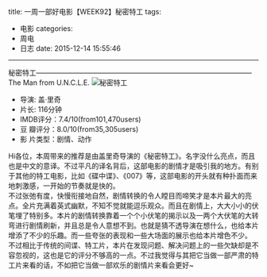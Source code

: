 title: 一周一部好电影【WEEK92】秘密特工
tags: 
  - 电影
categories:
  - 周电
  - 日志
date: 2015-12-14 15:55:46
---

秘密特工———————————————————————————————The Man from U.N.C.L.E.
![秘密特工](http://7xog0l.com1.z0.glb.clouddn.com/WEEK92.jpg "秘密特工")

<!--more-->

- 导演: 盖·里奇
- 片长: 116分钟
- IMDB评分：7.4/10(from101,470users)
- 豆  瓣评分：8.0/10(from35,305users)
- 影  片类型：剧情、动作

Hi各位，本周带来的推荐是由盖里奇导演的《秘密特工》。名字没什么亮点，而且也是中文的意译。不过平凡的译名背后，这部电影的剧情才是吸引我的地方。有别于其他的特工电影，比如《碟中谍》、《007》等，这部电影的开头就有种扑面而来地刺激感，一开始的节奏就是快的。  
不过张弛有度，快慢衔接地自然，剧情转换的令人瞠目而啼笑才是本片最大的亮点。全片充满着英式幽默，不知不觉就能逗乐观众。而且在剧情上，大大小小的伏笔埋了特别多。本片的剧情转换靠着一个个小伏笔的揭示以及一两个大伏笔的大转弯进行剧情刷新，并且总是令人意想不到。也就是猜不透导演在想什么，也给本片增添了不少的乐趣。而一些夸张的表现和一些大场面的展示也给本片增色不少。  
不过相比于传统的间谍、特工片，本片在发现问题、解决问题上的一些欠缺却是不容忽视的，这也是它的评分不够高的一点。不过我觉得与其把它当做一部严肃的特工片来看的话，不如把它当做一部欢乐的剧情片来看会更好~
